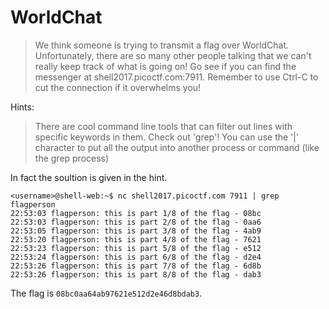 # WorldChat

> We think someone is trying to transmit a flag over WorldChat. Unfortunately, there are so many other people talking that we can't really keep track of what is going on! Go see if you can find the messenger at shell2017.picoctf.com:7911. Remember to use Ctrl-C to cut the connection if it overwhelms you!

Hints:

> There are cool command line tools that can filter out lines with specific keywords in them. Check out 'grep'! You can use the '|' character to put all the output into another process or command (like the grep process)

In fact the soultion is given in the hint.

```
<username>@shell-web:~$ nc shell2017.picoctf.com 7911 | grep flagperson                       
22:53:03 flagperson: this is part 1/8 of the flag - 08bc
22:53:03 flagperson: this is part 2/8 of the flag - 0aa6
22:53:05 flagperson: this is part 3/8 of the flag - 4ab9
22:53:20 flagperson: this is part 4/8 of the flag - 7621
22:53:23 flagperson: this is part 5/8 of the flag - e512
22:53:24 flagperson: this is part 6/8 of the flag - d2e4
22:53:26 flagperson: this is part 7/8 of the flag - 6d8b
22:53:26 flagperson: this is part 8/8 of the flag - dab3
```

The flag is `08bc0aa64ab97621e512d2e46d8bdab3`.